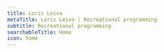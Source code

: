 ```yaml
---
title: Loris Leiva
metaTitle: Loris Leiva | Recreational programming
subtitle: Recreational programming
searchableTitle: Home
icon: home
---
```

